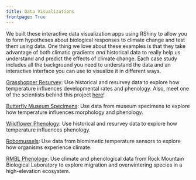 ```yaml
---
title: Data Visualizations
frontpage: True
---
```


We built these interactive data visualization apps using RShiny to allow you to form hypotheses about biological responses to climate change and test them using data. One thing we love about these examples is that they take advantage of both climatic gradients <em>and</em> historical data to really help us understand and predict the effects of climate change. Each case study includes all the background you need to understand the data and an interactive interface you can use to visualize it in different ways.

<p><a href="https://huckley.shinyapps.io/grasshoppers/" target="_blank">Grasshopper Resurvey</a>: Use historical and resurvey data to explore how temperature influences developmental rates and phenology. Also, meet one of the scientists behind this project <a href="https://trench-ed.github.io/#cesar" target="_blank">here</a>!</p>
<p><a href="https://huckley.shinyapps.io/butterflies/" target="_blank">Butterfly Museum Specimens</a>: Use data from museum specimens to explore how temperature influences morphology and phenology.</p>
<p><a href="https://huckley.shinyapps.io/PlantPhenology/" target="_blank">Wildflower Phenology</a>: Use historical and resurvey data to explore how temperature influences phenology. </p>
<p><a href="https://huckley.shinyapps.io/ClimateBiology/" target="_blank">Robomussels</a>: Use data from biomimetic temperature sensors to explore how organisms experience climate.</p>
<p><a href="https://huckley.shinyapps.io/RShiny_RMBL-phenology/" target="_blank">RMBL Phenology</a>: Use climate and phenological data from Rock Mountain Biological Laboratory to explore migration and overwintering species in a high-elevation ecosystem.</p>


